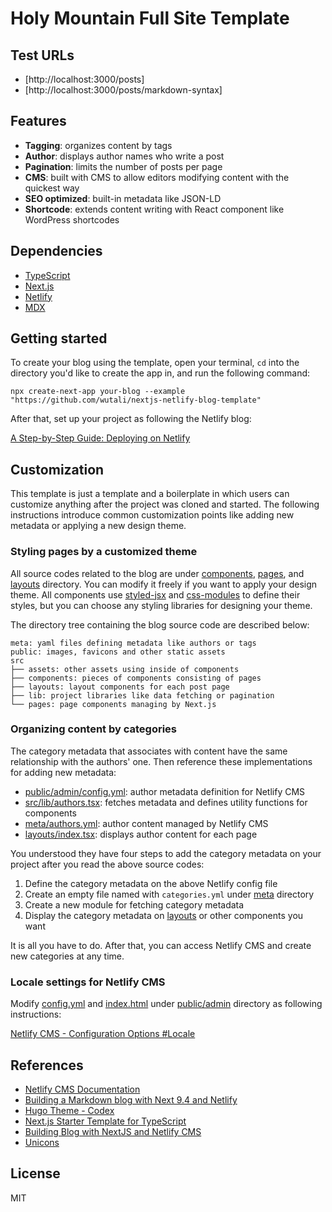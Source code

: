 # Holy Mountain Full Site Template

## Test URLs
- [http://localhost:3000/posts]
- [http://localhost:3000/posts/markdown-syntax]





## Features

- **Tagging**: organizes content by tags
- **Author**: displays author names who write a post
- **Pagination**: limits the number of posts per page
- **CMS**: built with CMS to allow editors modifying content with the quickest way
- **SEO optimized**: built-in metadata like JSON-LD
- **Shortcode**: extends content writing with React component like WordPress shortcodes

## Dependencies

- [TypeScript](https://www.typescriptlang.org/)
- [Next.js](https://nextjs.org/)
- [Netlify](https://www.netlify.com/)
- [MDX](https://mdxjs.com/)

## Getting started

To create your blog using the template, open your terminal, `cd` into the directory you'd like to create the app in,
and run the following command:

```
npx create-next-app your-blog --example "https://github.com/wutali/nextjs-netlify-blog-template"
```

After that, set up your project as following the Netlify blog:

[A Step-by-Step Guide: Deploying on Netlify](https://www.netlify.com/blog/2016/09/29/a-step-by-step-guide-deploying-on-netlify/)

## Customization

This template is just a template and a boilerplate in which users can customize anything after the project was cloned and started.
The following instructions introduce common customization points like adding new metadata or applying a new design theme.

### Styling pages by a customized theme

All source codes related to the blog are under [components](https://github.com/wutali/nextjs-netlify-blog-template/tree/master/src/components), [pages](https://github.com/wutali/nextjs-netlify-blog-template/tree/master/src/pages), and
[layouts](https://github.com/wutali/nextjs-netlify-blog-template/tree/master/src/layouts) directory.
You can modify it freely if you want to apply your design theme.
All components use [styled-jsx](https://github.com/vercel/styled-jsx) and [css-modules](https://github.com/css-modules/css-modules) to define their styles, but you can choose any styling libraries for designing your theme.

The directory tree containing the blog source code are described below:

```
meta: yaml files defining metadata like authors or tags
public: images, favicons and other static assets
src
├── assets: other assets using inside of components
├── components: pieces of components consisting of pages
├── layouts: layout components for each post page
├── lib: project libraries like data fetching or pagination
└── pages: page components managing by Next.js
```

### Organizing content by categories

The category metadata that associates with content have the same relationship with the authors' one.
Then reference these implementations for adding new metadata:

- [public/admin/config.yml](https://github.com/wutali/nextjs-netlify-blog-template/blob/master/public/admin/config.yml#L51): author metadata definition for Netlify CMS
- [src/lib/authors.tsx](https://github.com/wutali/nextjs-netlify-blog-template/blob/master/src/lib/authors.ts): fetches metadata and defines utility functions for components
- [meta/authors.yml](https://github.com/wutali/nextjs-netlify-blog-template/blob/master/src/meta/authors.yml): author content managed by Netlify CMS
- [layouts/index.tsx](https://github.com/wutali/nextjs-netlify-blog-template/blob/master/src/layouts/index.tsx): displays author content for each page

You understood they have four steps to add the category metadata on your project after you read the above source codes:

1. Define the category metadata on the above Netlify config file
2. Create an empty file named with `categories.yml` under [meta](https://github.com/wutali/nextjs-netlify-blog-template/blob/master/src/meta/) directory
3. Create a new module for fetching category metadata
4. Display the category metadata on [layouts](https://github.com/wutali/nextjs-netlify-blog-template/blob/master/src/layouts/index.tsx#L71) or other components you want

It is all you have to do. After that, you can access Netlify CMS and create new categories at any time.

### Locale settings for Netlify CMS

Modify [config.yml](https://github.com/wutali/nextjs-netlify-blog-template/blob/master/public/admin/config.yml) and
[index.html](https://github.com/wutali/nextjs-netlify-blog-template/blob/master/public/admin/index.html) under [public/admin](https://github.com/wutali/nextjs-netlify-blog-template/blob/master/public/admin/) directory
as following instructions:

[Netlify CMS - Configuration Options #Locale](https://www.netlifycms.org/docs/configuration-options/#locale)

## References

- [Netlify CMS Documentation](https://www.netlifycms.org/docs/intro/)
- [Building a Markdown blog with Next 9.4 and Netlify](https://www.netlify.com/blog/2020/05/04/building-a-markdown-blog-with-next-9.4-and-netlify/)
- [Hugo Theme - Codex](https://github.com/jakewies/hugo-theme-codex)
- [Next.js Starter Template for TypeScript](https://github.com/vercel/next-learn-starter/tree/master/typescript-final)
- [Building Blog with NextJS and Netlify CMS](https://dev.to/mefaba/building-blog-with-nextjs-and-netlify-cms-fom)
- [Unicons](https://github.com/Iconscout/unicons)

## License

MIT
